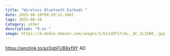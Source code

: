 ```yaml
---
title: "Wireless Bluetooth Earbuds "
date: 2025-08-18T08:29:12.346Z
tags: 2025-08-18
Category: other
description: "9.xx "
image: https://m.media-amazon.com/images/I/611oDF1fcmL._AC_SL1500_.jpg
---
```

https://amzlink.to/az0obFUB8xf9Y
AD